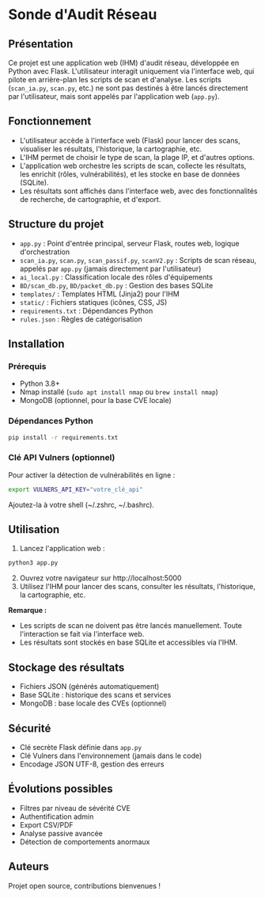 # Sonde d'Audit Réseau

## Présentation

Ce projet est une application web (IHM) d'audit réseau, développée en Python avec Flask. L'utilisateur interagit uniquement via l'interface web, qui pilote en arrière-plan les scripts de scan et d'analyse. Les scripts (`scan_ia.py`, `scan.py`, etc.) ne sont pas destinés à être lancés directement par l'utilisateur, mais sont appelés par l'application web (`app.py`).

## Fonctionnement

- L'utilisateur accède à l'interface web (Flask) pour lancer des scans, visualiser les résultats, l'historique, la cartographie, etc.
- L'IHM permet de choisir le type de scan, la plage IP, et d'autres options.
- L'application web orchestre les scripts de scan, collecte les résultats, les enrichit (rôles, vulnérabilités), et les stocke en base de données (SQLite).
- Les résultats sont affichés dans l'interface web, avec des fonctionnalités de recherche, de cartographie, et d'export.

## Structure du projet

- `app.py` : Point d'entrée principal, serveur Flask, routes web, logique d'orchestration
- `scan_ia.py`, `scan.py`, `scan_passif.py`, `scanV2.py` : Scripts de scan réseau, appelés par `app.py` (jamais directement par l'utilisateur)
- `ai_local.py` : Classification locale des rôles d'équipements
- `BD/scan_db.py`, `BD/packet_db.py` : Gestion des bases SQLite
- `templates/` : Templates HTML (Jinja2) pour l'IHM
- `static/` : Fichiers statiques (icônes, CSS, JS)
- `requirements.txt` : Dépendances Python
- `rules.json` : Règles de catégorisation

## Installation

### Prérequis
- Python 3.8+
- Nmap installé (`sudo apt install nmap` ou `brew install nmap`)
- MongoDB (optionnel, pour la base CVE locale)

### Dépendances Python
```sh
pip install -r requirements.txt
```

### Clé API Vulners (optionnel)
Pour activer la détection de vulnérabilités en ligne :
```sh
export VULNERS_API_KEY="votre_clé_api"
```
Ajoutez-la à votre shell (~/.zshrc, ~/.bashrc).


## Utilisation

1. Lancez l'application web :
```sh
python3 app.py
```
2. Ouvrez votre navigateur sur http://localhost:5000
3. Utilisez l'IHM pour lancer des scans, consulter les résultats, l'historique, la cartographie, etc.

**Remarque :**
- Les scripts de scan ne doivent pas être lancés manuellement. Toute l'interaction se fait via l'interface web.
- Les résultats sont stockés en base SQLite et accessibles via l'IHM.

## Stockage des résultats
- Fichiers JSON (générés automatiquement)
- Base SQLite : historique des scans et services
- MongoDB : base locale des CVEs (optionnel)

## Sécurité
- Clé secrète Flask définie dans `app.py`
- Clé Vulners dans l'environnement (jamais dans le code)
- Encodage JSON UTF-8, gestion des erreurs

## Évolutions possibles
- Filtres par niveau de sévérité CVE
- Authentification admin
- Export CSV/PDF
- Analyse passive avancée
- Détection de comportements anormaux

## Auteurs
Projet open source, contributions bienvenues !
